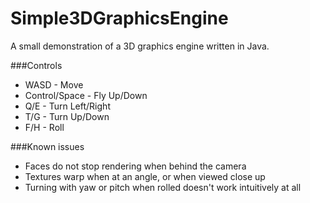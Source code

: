 # Simple3DGraphicsEngine

A small demonstration of a 3D graphics engine written in Java.

###Controls
- WASD - Move
- Control/Space - Fly Up/Down
- Q/E - Turn Left/Right
- T/G - Turn Up/Down
- F/H - Roll

###Known issues
- Faces do not stop rendering when behind the camera
- Textures warp when at an angle, or when viewed close up
- Turning with yaw or pitch when rolled doesn't work intuitively at all